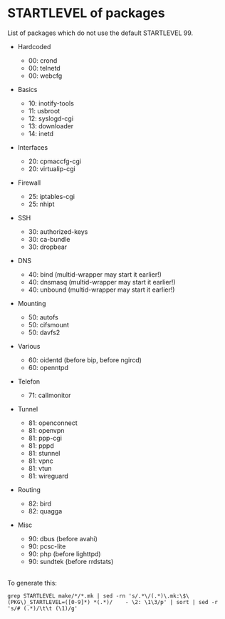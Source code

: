 # STARTLEVEL of packages
List of packages which do not use the default STARTLEVEL 99.

 * Hardcoded
    - 00: crond
    - 00: telnetd
    - 00: webcfg

 * Basics
    - 10: inotify-tools
    - 11: usbroot
    - 12: syslogd-cgi
    - 13: downloader
    - 14: inetd

 * Interfaces
    - 20: cpmaccfg-cgi
    - 20: virtualip-cgi
 * Firewall
    - 25: iptables-cgi
    - 25: nhipt

 * SSH
    - 30: authorized-keys
    - 30: ca-bundle
    - 30: dropbear

 * DNS
    - 40: bind           (multid-wrapper may start it earlier!)
    - 40: dnsmasq        (multid-wrapper may start it earlier!)
    - 40: unbound        (multid-wrapper may start it earlier!)

 * Mounting
    - 50: autofs
    - 50: cifsmount
    - 50: davfs2

 * Various
    - 60: oidentd        (before bip, before ngircd)
    - 60: openntpd

 * Telefon
    - 71: callmonitor
 * Tunnel
    - 81: openconnect
    - 81: openvpn
    - 81: ppp-cgi
    - 81: pppd
    - 81: stunnel
    - 81: vpnc
    - 81: vtun
    - 81: wireguard
 * Routing
    - 82: bird
    - 82: quagga

 * Misc
    - 90: dbus           (before avahi)
    - 90: pcsc-lite
    - 90: php            (before lighttpd)
    - 90: sundtek        (before rrdstats)

<br>To generate this:<br>
```
grep STARTLEVEL make/*/*.mk | sed -rn 's/.*\/(.*)\.mk:\$\(PKG\)_STARTLEVEL=([0-9]*) *(.*)/    - \2: \1\3/p' | sort | sed -r 's/# (.*)/\t\t (\1)/g'
```

